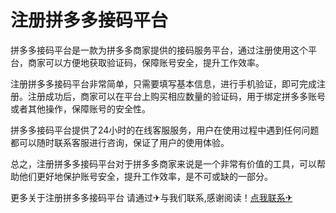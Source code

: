 # 注册拼多多接码平台

拼多多接码平台是一款为拼多多商家提供的接码服务平台，通过注册使用这个平台，商家可以方便地获取验证码，保障账号安全，提升工作效率。

注册拼多多接码平台非常简单，只需要填写基本信息，进行手机验证，即可完成注册。注册成功后，商家可以在平台上购买相应数量的验证码，用于绑定拼多多账号或者其他操作，保障账号的安全性。

拼多多接码平台提供了24小时的在线客服服务，用户在使用过程中遇到任何问题都可以随时联系客服进行咨询，保证了用户的使用体验。

总之，注册拼多多接码平台对于拼多多商家来说是一个非常有价值的工具，可以帮助他们更好地保护账号安全，提升工作效率，是不可或缺的一部分。

更多关于注册拼多多接码平台 请通过✈与我们联系,感谢阅读！[点我联系✈](https://bbs.G208.com)